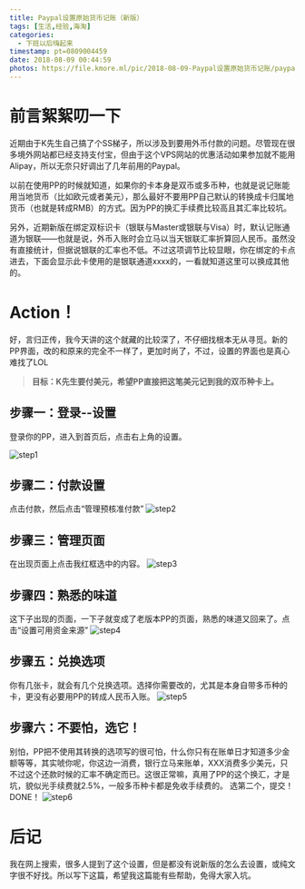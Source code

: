 ```yaml
---
title: Paypal设置原始货币记账（新版）
tags: [生活,经验,海淘]
categories:
  - 下班以后嗨起来
timestamp: pt=0809004459
date: 2018-08-09 00:44:59
photos: https://file.kmore.ml/pic/2018-08-09-Paypal设置原始货币记账/paypal00.png
---
```

# 前言絮絮叨一下
近期由于K先生自己搞了个SS梯子，所以涉及到要用外币付款的问题。尽管现在很多境外网站都已经支持支付宝，但由于这个VPS网站的优惠活动如果参加就不能用Alipay，所以无奈只好调出了几年前用的Paypal。
<!--more-->
以前在使用PP的时候就知道，如果你的卡本身是双币或多币种，也就是说记账能用当地货币（比如欧元或者美元），那么最好不要用PP自己默认的转换成卡归属地货币（也就是转成RMB）的方式。因为PP的换汇手续费比较高且其汇率比较坑。

另外，近期新版在绑定双标识卡（银联与Master或银联与Visa）时，默认记账通道为银联——也就是说，外币入账时会立马以当天银联汇率折算回人民币。虽然没有直接统计，但据说银联的汇率也不低。不过这项调节比较显眼，你在绑定的卡点进去，下面会显示此卡使用的是银联通道xxxx的，一看就知道这里可以换成其他的。

# Action！
好，言归正传，我今天讲的这个就藏的比较深了，不仔细找根本无从寻觅。新的PP界面，改的和原来的完全不一样了，更加时尚了，不过，设置的界面也是真心难找了LOL

> **目标：K先生要付美元，希望PP直接把这笔美元记到我的双币种卡上。**

## 步骤一：登录--设置
登录你的PP，进入到首页后，点击右上角的设置。

![step1](https://file.kmore.ml/pic/2018-08-09-Paypal设置原始货币记账/paypal01.png)

## 步骤二：付款设置
点击付款，然后点击“管理预核准付款”
![step2](https://file.kmore.ml/pic/2018-08-09-Paypal设置原始货币记账/paypal02.png)

## 步骤三：管理页面
在出现页面上点击我红框选中的内容。
![step3](https://file.kmore.ml/pic/2018-08-09-Paypal设置原始货币记账/paypal03.png)

## 步骤四：熟悉的味道
这下子出现的页面，一下子就变成了老版本PP的页面，熟悉的味道又回来了。点击“设置可用资金来源”
![step4](https://file.kmore.ml/pic/2018-08-09-Paypal设置原始货币记账/paypal04.png)

## 步骤五：兑换选项
你有几张卡，就会有几个兑换选项。选择你需要改的，尤其是本身自带多币种的卡，更没有必要用PP的转成人民币入账。
![step5](https://file.kmore.ml/pic/2018-08-09-Paypal设置原始货币记账/paypal05.png)

## 步骤六：不要怕，选它！
别怕，PP把不使用其转换的选项写的很可怕，什么你只有在账单日才知道多少金额等等，其实唬你呢，你这边一消费，银行立马来账单，XXX消费多少美元，只不过这个还款时候的汇率不确定而已。这很正常嘛，真用了PP的这个换汇，才是坑，貌似光手续费就2.5%，一般多币种卡都是免收手续费的。
选第二个，提交！DONE！
![step6](https://file.kmore.ml/pic/2018-08-09-Paypal设置原始货币记账/paypal06.png)


# 后记
我在网上搜索，很多人提到了这个设置，但是都没有说新版的怎么去设置，或纯文字很不好找。所以写下这篇，希望我这篇能有些帮助，免得大家入坑。